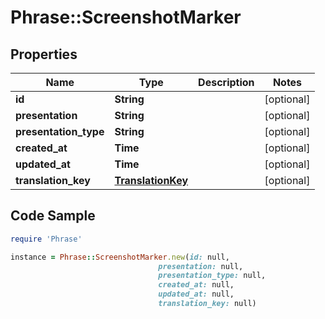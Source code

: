 # Phrase::ScreenshotMarker

## Properties

Name | Type | Description | Notes
------------ | ------------- | ------------- | -------------
**id** | **String** |  | [optional] 
**presentation** | **String** |  | [optional] 
**presentation_type** | **String** |  | [optional] 
**created_at** | **Time** |  | [optional] 
**updated_at** | **Time** |  | [optional] 
**translation_key** | [**TranslationKey**](TranslationKey.md) |  | [optional] 

## Code Sample

```ruby
require 'Phrase'

instance = Phrase::ScreenshotMarker.new(id: null,
                                 presentation: null,
                                 presentation_type: null,
                                 created_at: null,
                                 updated_at: null,
                                 translation_key: null)
```


